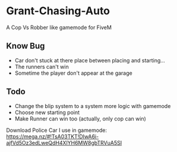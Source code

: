 # Grant-Chasing-Auto
A Cop Vs Robber like gamemode for FiveM

## Know Bug ##

* Car don't stuck at there place between placing and starting...
* The runners can't win
* Sometime the player don't appear at the garage

## Todo ##

* Change the blip system to a system more logic with gamemode
* Choose new starting point
* Make Runner can win too (actually, only cop can win)

Download Police Car I use in gamemode: https://mega.nz/#!TsA03TKT!DIwA6i-ajfVd5Oz3edLweQdH4XlYH6MW8gbTRVuA5SI
